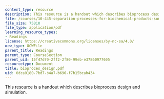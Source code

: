 ```yaml
---
content_type: resource
description: This resource is a handout which describes bioprocess design and simulation.
file: /courses/10-445-separation-processes-for-biochemical-products-summer-2005/0dca01807bd7b4a7b696f7b15bcab434_bioproces_design.pdf
file_size: 75810
file_type: application/pdf
learning_resource_types:
- Readings
license: https://creativecommons.org/licenses/by-nc-sa/4.0/
ocw_type: OCWFile
parent_title: Readings
parent_type: CourseSection
parent_uid: 15f47d70-2ff2-2f80-99eb-e37860977605
resourcetype: Document
title: bioproces_design.pdf
uid: 0dca0180-7bd7-b4a7-b696-f7b15bcab434
---
```

This resource is a handout which describes bioprocess design and simulation.